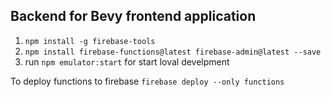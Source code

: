 ## Backend for Bevy frontend application

1. ```npm install -g firebase-tools```
2. ```npm install firebase-functions@latest firebase-admin@latest --save```
3. run ```npm emulator:start``` for start loval develpment

To deploy functions to firebase ```firebase deploy --only functions```
